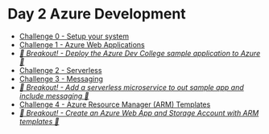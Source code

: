 # Day 2 Azure Development

- [Challenge 0 - Setup your system](challenges/challenge-0.md)
- [Challenge 1 - Azure Web Applications](challenges/challenge-1.md)
- *[:small_orange_diamond: Breakout! - Deploy the Azure Dev College sample application to Azure :small_orange_diamond:](challenges/challenge-bo-1.md)*
- [Challenge 2 - Serverless](challenges/challenge-2.md)
- [Challenge 3 - Messaging](challenges/challenge-3.md)
- *[:small_orange_diamond: Breakout! - Add a serverless microservice to out sample app and include messaging :small_orange_diamond:](challenges/challenge-bo-2.md)*
- [Challenge 4 - Azure Resource Manager (ARM) Templates](challenges/challenge-4.md)
- *[:small_orange_diamond: Breakout! - Create an Azure Web App and Storage Account with ARM templates :small_orange_diamond:](challenges/challenge-bo-2.md)*
